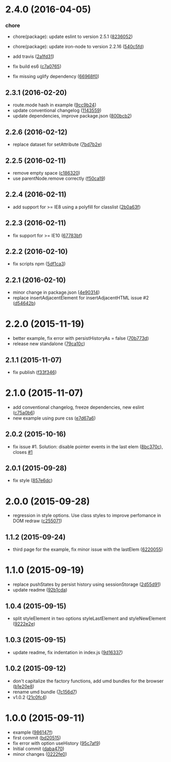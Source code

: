 <a name="2.4.0"></a>
# 2.4.0 (2016-04-05)


### chore

* chore(package): update eslint to version 2.5.1 ([8236052](https://github.com/geut/mithril-transition/commit/8236052))
* chore(package): update iron-node to version 2.2.16 ([540c5fd](https://github.com/geut/mithril-transition/commit/540c5fd))

* add travis ([2a1fd31](https://github.com/geut/mithril-transition/commit/2a1fd31))
* fix build es6 ([c7a0765](https://github.com/geut/mithril-transition/commit/c7a0765))
* fix missing uglify dependency ([66968f0](https://github.com/geut/mithril-transition/commit/66968f0))



<a name="2.3.1"></a>
## 2.3.1 (2016-02-20)


* route.mode hash in example ([9cc9b24](https://github.com/geut/mithril-transition/commit/9cc9b24))
* update conventional changelog ([1143559](https://github.com/geut/mithril-transition/commit/1143559))
* update dependencies, improve package.json ([800bcb2](https://github.com/geut/mithril-transition/commit/800bcb2))



<a name="2.2.6"></a>
## 2.2.6 (2016-02-12)


* replace dataset for setAttribute ([7bd7b2e](https://github.com/geut/mithril-transition/commit/7bd7b2e))



<a name="2.2.5"></a>
## 2.2.5 (2016-02-11)


* remove empty space ([c186320](https://github.com/geut/mithril-transition/commit/c186320))
* use parentNode.remove correctly ([f50ca19](https://github.com/geut/mithril-transition/commit/f50ca19))



<a name="2.2.4"></a>
## 2.2.4 (2016-02-11)


* add support for >= IE8 using a polyfill for classlist ([2b0a63f](https://github.com/geut/mithril-transition/commit/2b0a63f))



<a name="2.2.3"></a>
## 2.2.3 (2016-02-11)


* fix support for >= IE10 ([67783bf](https://github.com/geut/mithril-transition/commit/67783bf))



<a name="2.2.2"></a>
## 2.2.2 (2016-02-10)


* fix scripts npm ([5df1ca3](https://github.com/geut/mithril-transition/commit/5df1ca3))



<a name="2.2.1"></a>
## 2.2.1 (2016-02-10)


* minor change in package.json ([4e90314](https://github.com/geut/mithril-transition/commit/4e90314))
* replace insertAdjacentElement for insertAdjacentHTML issue #2 ([d54642b](https://github.com/geut/mithril-transition/commit/d54642b))



<a name="2.2.0"></a>
# 2.2.0 (2015-11-19)


* better example, fix error with persistHistoryAs = false ([70b773d](https://github.com/geut/mithril-transition/commit/70b773d))
* release new standalone ([79ca10c](https://github.com/geut/mithril-transition/commit/79ca10c))



<a name="2.1.1"></a>
## 2.1.1 (2015-11-07)


* fix publish ([f33f346](https://github.com/geut/mithril-transition/commit/f33f346))



<a name="2.1.0"></a>
# 2.1.0 (2015-11-07)


* add conventional changelog, freeze dependencies, new eslint ([c75a0b6](https://github.com/geut/mithril-transition/commit/c75a0b6))
* new example using pure css ([e7d67a6](https://github.com/geut/mithril-transition/commit/e7d67a6))



<a name="2.0.2"></a>
## 2.0.2 (2015-10-16)


* fix issue #1. Solution: disable pointer events in the last elem ([8bc370c](https://github.com/geut/mithril-transition/commit/8bc370c)), closes [#1](https://github.com/geut/mithril-transition/issues/1)



<a name="2.0.1"></a>
## 2.0.1 (2015-09-28)


* fix style ([857e6dc](https://github.com/geut/mithril-transition/commit/857e6dc))



<a name="2.0.0"></a>
# 2.0.0 (2015-09-28)


* regression in style options. Use class styles to improve perfomance in DOM redraw ([c255071](https://github.com/geut/mithril-transition/commit/c255071))



<a name="1.1.2"></a>
## 1.1.2 (2015-09-24)


* third page for the example, fix minor issue with the lastElem ([6220055](https://github.com/geut/mithril-transition/commit/6220055))



<a name="1.1.0"></a>
# 1.1.0 (2015-09-19)


* replace pushStates by persist history using sessionStorage ([2d55d91](https://github.com/geut/mithril-transition/commit/2d55d91))
* update readme ([92b1cda](https://github.com/geut/mithril-transition/commit/92b1cda))



<a name="1.0.4"></a>
## 1.0.4 (2015-09-15)


* split styleElement in two options styleLastElement and styleNewElement ([9222e2e](https://github.com/geut/mithril-transition/commit/9222e2e))



<a name="1.0.3"></a>
## 1.0.3 (2015-09-15)


* update readme, fix indentation in index.js ([9d16337](https://github.com/geut/mithril-transition/commit/9d16337))



<a name="1.0.2"></a>
## 1.0.2 (2015-09-12)


* don't capitalize the factory functions, add umd bundles for the browser ([b1e20e8](https://github.com/geut/mithril-transition/commit/b1e20e8))
* rename umd bundle ([7c156d7](https://github.com/geut/mithril-transition/commit/7c156d7))
* v1.0.2 ([21c0fc4](https://github.com/geut/mithril-transition/commit/21c0fc4))


<a name="1.0.0"></a>
# 1.0.0 (2015-09-11)


* example ([986147f](https://github.com/geut/mithril-transition/commit/986147f))
* first commit ([bd20515](https://github.com/geut/mithril-transition/commit/bd20515))
* fix error with option useHistory ([95c7af9](https://github.com/geut/mithril-transition/commit/95c7af9))
* Initial commit ([daba470](https://github.com/geut/mithril-transition/commit/daba470))
* minor changes ([0222fe0](https://github.com/geut/mithril-transition/commit/0222fe0))
